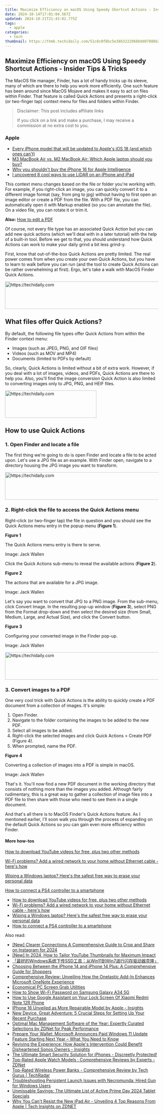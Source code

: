 ```yaml
---
title: Maximize Efficiency on macOS Using Speedy Shortcut Actions - Insider Tips & Tricks
date: 2024-10-14T17:01:04.567Z
updated: 2024-10-21T21:43:02.775Z
tags:
  - apple
categories:
  - tech
thumbnail: https://thmb.techidaily.com/51c8c0f8bc5e38b3222968b9d07888b2af3d71ae1414dd0e4e4eff08dd69bb83.jpg
---
```


## Maximize Efficiency on macOS Using Speedy Shortcut Actions - Insider Tips & Tricks

The MacOS file manager, Finder, has a lot of handy tricks up its sleeve, many of which are there to help you work more efficiently. One such feature has been around since MacOS Mojave and makes it easy to act on files within Finder. That feature is called Quick Actions and presents a right-click (or two-finger tap) context menu for files and folders within Finder.

>  Disclaimer: This post includes affiliate links
>
>  If you click on a link and make a purchase, I may receive a commission at no extra cost to you.
>

### Apple

* [Every iPhone model that will be updated to Apple's iOS 18 (and which ones can't)](https://www.zdnet.com/article/every-iphone-model-compatible-with-apples-ios-18-and-which-ones-arent/)
* [M3 MacBook Air vs. M2 MacBook Air: Which Apple laptop should you buy?](https://www.zdnet.com/article/m3-macbook-air-vs-m2-macbook-air/)
* [Why you shouldn't buy the iPhone 16 for Apple Intelligence](https://www.zdnet.com/article/why-you-shouldnt-buy-the-iphone-16-for-apple-intelligence/)
* [I uncovered 8 cool ways to use LiDAR on an iPhone and iPad](https://www.zdnet.com/article/i-uncovered-8-cool-ways-to-use-lidar-on-an-iphone-and-ipad/)

This context menu changes based on the file or folder you're working with. For example, if you right-click an image, you can quickly convert it to a different image format (say, from png to jpg) without having to first open an image editor or create a PDF from the file. With a PDF file, you can automatically open it with Markup enabled (so you can annotate the file). On a video file, you can rotate it or trim it. 

**Also:** [How to edit a PDF](https://www.zdnet.com/article/how-to-edit-a-pdf/)

Of course, not every file type has an associated Quick Action but you can add new quick actions (which we'll deal with in a later tutorial) with the help of a built-in tool. Before we get to that, you should understand how Quick Actions can work to make your daily grind a bit less grind-y.

First, know that out-of-the-box Quick Actions are pretty limited. The real power comes from when you create your own Quick Actions, but you have to learn to walk before you can run (and the tool to create Quick Actions can be rather overwhelming at first). Ergo, let's take a walk with MacOS Finder Quick Actions.

<!-- affiliate ads begin -->
<a href="https://appsumo.8odi.net/c/5597632/2068426/7443" target="_top" id="2068426">
  <img src="//a.impactradius-go.com/display-ad/7443-2068426" border="0" alt="https://techidaily.com" width="728" height="90"/>
</a>
<img height="0" width="0" src="https://appsumo.8odi.net/i/5597632/2068426/7443" style="position:absolute;visibility:hidden;" border="0" />
<!-- affiliate ads end -->

## What files offer Quick Actions?

By default, the following file types offer Quick Actions from within the Finder context menu:

* Images (such as JPEG, PNG, and GIF files)
* Videos (such as MOV and MP4)
* Documents (limited to PDFs by default)

So, clearly, Quick Actions is limited without a bit of extra work. However, if you deal with a lot of images, videos, and PDFs, Quick Actions are there to help you. Also, you'll find the image conversion Quick Action is also limited to converting images only to JPG, PNG, and HEIF files. 

<!-- affiliate ads begin -->
<a href="https://aligracehair.sjv.io/c/5597632/1948932/19272" target="_top" id="1948932">
  <img src="//a.impactradius-go.com/display-ad/19272-1948932" border="0" alt="https://techidaily.com" width="300" height="90"/>
</a>
<img height="0" width="0" src="https://aligracehair.sjv.io/i/5597632/1948932/19272" style="position:absolute;visibility:hidden;" border="0" />
<!-- affiliate ads end -->

## How to use Quick Actions

### 1\. Open Finder and locate a file

The first thing we're going to do is open Finder and locate a file to be acted upon. Let's use a JPG file as an example. With Finder open, navigate to a directory housing the JPG image you want to transform.

<!-- affiliate ads begin -->
<a href="https://aligracehair.sjv.io/c/5597632/1948881/19272" target="_top" id="1948881">
  <img src="//a.impactradius-go.com/display-ad/19272-1948881" border="0" alt="https://techidaily.com" width="728" height="90"/>
</a>
<img height="0" width="0" src="https://aligracehair.sjv.io/i/5597632/1948881/19272" style="position:absolute;visibility:hidden;" border="0" />
<!-- affiliate ads end -->

### 2\. Right-click the file to access the Quick Actions menu

Right-click (or two-finger tap) the file in question and you should see the Quick Actions menu entry in the popup menu (**Figure 1**).

**Figure 1**

The Quick Actions menu entry is there to serve.

Image: Jack Wallen

Click the Quick Actions sub-menu to reveal the available actions (**Figure 2**).

**Figure 2**

The actions that are available for a JPG image.

Image: Jack Wallen

Let's say you want to convert that JPG to a PNG image. From the sub-menu, click Convert Image. In the resulting pop-up window (**Figure 3**), select PNG from the Format drop-down and then select the desired size (from Small, Medium, Large, and Actual Size), and click the Convert button.

**Figure 3**

Configuring your converted image in the Finder pop-up.

Image: Jack Wallen

<!-- affiliate ads begin -->
<a href="https://appsumo.8odi.net/c/5597632/2049387/7443" target="_top" id="2049387">
  <img src="//a.impactradius-go.com/display-ad/7443-2049387" border="0" alt="https://techidaily.com" width="728" height="90"/>
</a>
<img height="0" width="0" src="https://appsumo.8odi.net/i/5597632/2049387/7443" style="position:absolute;visibility:hidden;" border="0" />
<!-- affiliate ads end -->

### 3\. Convert images to a PDF

One very cool trick with Quick Actions is the ability to quickly create a PDF document from a collection of images. It's simple:

1. Open Finder.
2. Navigate to the folder containing the images to be added to the new PDF.
3. Select all images to be added.
4. Right-click the selected images and click Quick Actions > Create PDF (Figure 4).
5. When prompted, name the PDF.

**Figure 4**

Converting a collection of images into a PDF is simple in macOS.

Image: Jack Wallen

That's it. You'll now find a new PDF document in the working directory that consists of nothing more than the images you added. Although fairly rudimentary, this is a great way to gather a collection of image files into a PDF file to then share with those who need to see them in a single document.

And that's all there is to MacOS Finder's Quick Actions feature. As I mentioned earlier, I'll soon walk you through the process of expanding on the default Quick Actions so you can gain even more efficiency within Finder.

#### More how-tos

[How to download YouTube videos for free, plus two other methods](https://www.zdnet.com/article/how-to-download-youtube-videos-for-free-plus-two-other-methods/ "How to download YouTube videos for free, plus two other methods")

[Wi-Fi problems? Add a wired network to your home without Ethernet cable - here's how](https://www.zdnet.com/article/ditch-the-wi-fi-how-to-add-a-wired-network-to-your-home-without-ethernet-cable/ "Wi-Fi problems? Add a wired network to your home without Ethernet cable - here's how")

[Wiping a Windows laptop? Here's the safest free way to erase your personal data](https://www.zdnet.com/article/wiping-a-windows-laptop-heres-the-safest-free-way-to-erase-your-personal-data/ "Wiping a Windows laptop? Here's the safest free way to erase your personal data")

[How to connect a PS4 controller to a smartphone](https://www.zdnet.com/article/how-to-connect-a-ps4-controller-to-a-smartphone/ "How to connect a PS4 controller to a smartphone")

* [How to download YouTube videos for free, plus two other methods](https://www.zdnet.com/article/how-to-download-youtube-videos-for-free-plus-two-other-methods/ "How to download YouTube videos for free, plus two other methods")
* [Wi-Fi problems? Add a wired network to your home without Ethernet cable - here's how](https://www.zdnet.com/article/ditch-the-wi-fi-how-to-add-a-wired-network-to-your-home-without-ethernet-cable/ "Wi-Fi problems? Add a wired network to your home without Ethernet cable - here's how")
* [Wiping a Windows laptop? Here's the safest free way to erase your personal data](https://www.zdnet.com/article/wiping-a-windows-laptop-heres-the-safest-free-way-to-erase-your-personal-data/ "Wiping a Windows laptop? Here's the safest free way to erase your personal data")
* [How to connect a PS4 controller to a smartphone](https://www.zdnet.com/article/how-to-connect-a-ps4-controller-to-a-smartphone/ "How to connect a PS4 controller to a smartphone")

<ins class="adsbygoogle"
     style="display:block"
     data-ad-format="autorelaxed"
     data-ad-client="ca-pub-7571918770474297"
     data-ad-slot="1223367746"></ins>

<ins class="adsbygoogle"
     style="display:block"
     data-ad-client="ca-pub-7571918770474297"
     data-ad-slot="8358498916"
     data-ad-format="auto"
     data-full-width-responsive="true"></ins>

<span class="atpl-alsoreadstyle">Also read:</span>
<div><ul>
<li><a href="https://instagram-video-files.techidaily.com/new-clearer-connections-a-comprehensive-guide-to-crop-and-share-on-instagram-for-2024/"><u>[New] Clearer Connections A Comprehensive Guide to Crop and Share on Instagram for 2024</u></a></li>
<li><a href="https://youtube-data.techidaily.com/n-2024-how-to-tailor-youtube-thumbnails-for-maximum-impact/"><u>[New] In 2024, How to Tailor YouTube Thumbnails for Maximum Impact</u></a></li>
<li><a href="https://win-extraordinary.techidaily.com/windowsssdwin11win7/"><u>「最好的Windows系统下传SSD工具：从Win11到Win7进行闪存驱动器克隆」</u></a></li>
<li><a href="https://tech-haven.techidaily.com/choosing-between-the-iphone-14-and-iphone-14-plus-a-comprehensive-guide-for-shoppers/"><u>Choosing Between the iPhone 14 and iPhone 14 Plus: A Comprehensive Guide for Shoppers</u></a></li>
<li><a href="https://buynow-info.techidaily.com/comprehensive-review-unveiling-how-the-onetastic-add-in-enhances-microsoft-onenote-experience/"><u>Comprehensive Review: Unveiling How the Onetastic Add-In Enhances Microsoft OneNote Experience</u></a></li>
<li><a href="https://screen-activity-recording.techidaily.com/economical-pc-screen-grab-utilities/"><u>Economical PC Screen Grab Utilities</u></a></li>
<li><a href="https://android-unlock.techidaily.com/how-to-show-wi-fi-password-on-samsung-galaxy-a34-5g-by-drfone-android/"><u>How to Show Wi-Fi Password on Samsung Galaxy A34 5G</u></a></li>
<li><a href="https://unlock-android.techidaily.com/how-to-use-google-assistant-on-your-lock-screen-of-xiaomi-redmi-note-12r-phone-by-drfone-android/"><u>How to Use Google Assistant on Your Lock Screen Of Xiaomi Redmi Note 12R Phone</u></a></li>
<li><a href="https://tech-haven.techidaily.com/iphone-16-unveiled-as-more-repairable-model-by-apple-insights/"><u>IPhone 16 Unveiled as More Repairable Model by Apple - Insights</u></a></li>
<li><a href="https://techno-recovery.techidaily.com/new-device-great-adventure-5-crucial-steps-for-setting-up-your-recent-purchase/"><u>New Device, Great Adventure: 5 Crucial Steps for Setting Up Your Recent Purchase</u></a></li>
<li><a href="https://tech-haven.techidaily.com/optimal-mac-management-software-of-the-year-expertly-curated-selections-by-zdnet-for-peak-performance/"><u>Optimal Mac Management Software of the Year: Expertly Curated Selections by ZDNet for Peak Performance</u></a></li>
<li><a href="https://win-bits.techidaily.com/prepare-your-wallet-microsoft-announces-paid-windows-11-update-feature-starting-next-year-what-you-need-to-know/"><u>Prepare Your Wallet: Microsoft Announces Paid Windows 11 Update Feature Starting Next Year – What You Need to Know</u></a></li>
<li><a href="https://tech-haven.techidaily.com/reviving-the-experience-how-apples-intervention-could-benefit-disheartened-sonos-owners-insights/"><u>Reviving the Experience: How Apple's Intervention Could Benefit Disheartened Sonos Owners - Insights</u></a></li>
<li><a href="https://tech-haven.techidaily.com/the-ultimate-smart-security-solution-for-iphones-discreetly-protected/"><u>The Ultimate Smart Security Solution for iPhones - Discreetly Protected!</u></a></li>
<li><a href="https://tech-haven.techidaily.com/top-rated-apple-watch-models-comprehensive-reviews-by-experts-zdnet/"><u>Top-Rated Apple Watch Models : Comprehensive Reviews by Experts - ZDNet</u></a></li>
<li><a href="https://tech-haven.techidaily.com/top-rated-wireless-power-banks-comprehensive-review-by-tech-gurus-techradar/"><u>Top-Rated Wireless Power Banks - Comprehensive Review by Tech Gurus | TechRadar</u></a></li>
<li><a href="https://program-issues.techidaily.com/troubleshooting-persistent-launch-issues-with-necromunda-hired-gun-for-windows-users/"><u>Troubleshooting Persistent Launch Issues with Necromunda: Hired Gun for Windows Users</u></a></li>
<li><a href="https://tech-haven.techidaily.com/unmissable-savings-the-ultimate-list-of-active-prime-day-2024-tablet-specials/"><u>Unmissable Savings: The Ultimate List of Active Prime Day 2024 Tablet Specials</u></a></li>
<li><a href="https://tech-haven.techidaily.com/why-you-cant-resist-the-new-ipad-air-unveiling-4-top-reasons-from-apple-tech-insights-on-zdnet/"><u>Why You Can't Resist the New iPad Air - Unveiling 4 Top Reasons From Apple | Tech Insights on ZDNET</u></a></li>
</ul></div>

